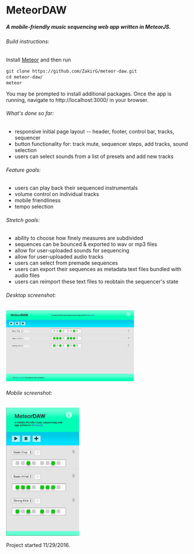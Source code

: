 # MeteorDAW

##### A mobile-friendly music sequencing web app written in MeteorJS. 

###### Build instructions:
Install <a href="https://www.meteor.com/">Meteor</a> and then run
```
git clone https://github.com/ZakirG/meteor-daw.git
cd meteor-daw/
meteor
```
You may be prompted to install additional packages. 
Once the app is running, navigate to http://localhost:3000/ in your browser.

###### What's done so far:
- responsive initial page layout -- header, footer, control bar, tracks, sequencer
- button functionality for: track mute, sequencer steps, add tracks, sound selection
- users can select sounds from a list of presets and add new tracks

###### Feature goals:
- users can play back their sequenced instrumentals
- volume control on individual tracks
- mobile friendliness
- tempo selection

###### Stretch goals:
- ability to choose how finely measures are subdivided
- sequences can be bounced & exported to wav or mp3 files
- allow for user-uploaded sounds for sequencing
- allow for user-uploaded audio tracks
- users can select from premade sequences
- users can export their sequences as metadata text files bundled with audio files
- users can reimport these text files to reobtain the sequencer's state

###### Desktop screenshot:
<img src="./public/screenshots/desktopScreenshot.png" alt="App Screenshot on Desktop" width="350"/>

###### Mobile screenshot:
<img src="./public/screenshots/mobileScreenshot.png" alt="App Screenshot on Mobile" width="200"/>

Project started 11/29/2016.

